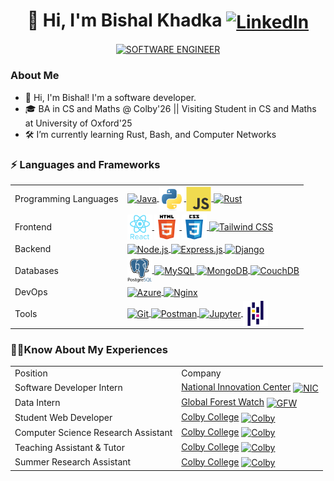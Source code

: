 <h1 align="center">👋 Hi, I'm Bishal Khadka <a href="https://www.linkedin.com/in/khadka-bishal/"><img align="center" src="https://upload.wikimedia.org/wikipedia/commons/thumb/c/ca/LinkedIn_logo_initials.png/640px-LinkedIn_logo_initials.png" alt="LinkedIn" height="25" width="25" /></a> </h1> 

<p align = "center"> <a align="center" href="https://git.io/typing-svg"><img src="https://readme-typing-svg.herokuapp.com?font=Fira+Code&size=25&duration=2500&pause=350&width=300&lines=A+SOFTWARE+DEVELOPER" alt="SOFTWARE ENGINEER" /></a> </p>

### About Me

- 👋 Hi, I'm Bishal! I'm a software developer.
- 🎓 BA in CS and Maths @ Colby'26 || Visiting Student in CS and Maths at University of Oxford'25
- 🛠️ I’m currently learning Rust, Bash, and Computer Networks


### ⚡ Languages and Frameworks
<table>
  <tr>
    <td>Programming Languages</td>
    <td>
      <a href="https://www.java.com/en/" target="_blank" rel="noreferrer">
        <img align="center" src="https://1000logos.net/wp-content/uploads/2020/09/Java-Logo.png" alt="Java" width="70" height="40"/>
      </a>
      <a href="https://www.python.org" target="blank">
        <img align="center" src="https://raw.githubusercontent.com/devicons/devicon/master/icons/python/python-original.svg" alt="Python" height="40" width="40"/>
      </a>
      <a href="https://developer.mozilla.org/en-US/docs/Web/JavaScript" target="_blank" rel="noreferrer">
        <img align="center" src="https://raw.githubusercontent.com/devicons/devicon/master/icons/javascript/javascript-original.svg" alt="JavaScript" width="40" height="40"/>
      </a>
      <a href="https://www.rust-lang.org/" target="_blank" rel="noreferrer">
        <img align="center" src="https://rust-lang.org/logos/rust-logo-512x512.png" alt="Rust" width="40" height="40"/>
      </a>
    </td>
  </tr>
  
  <tr>
    <td>Frontend</td>
    <td>
      <a href="https://reactjs.org/" target="_blank" rel="noreferrer">
        <img align="center" src="https://raw.githubusercontent.com/devicons/devicon/master/icons/react/react-original-wordmark.svg" alt="React" width="40" height="40"/>
      </a>
      <a href="https://www.w3.org/html/" target="_blank" rel="noreferrer">
        <img align="center" src="https://raw.githubusercontent.com/devicons/devicon/master/icons/html5/html5-original-wordmark.svg" alt="HTML5" width="40" height="40"/>
      </a>
      <a href="https://www.w3schools.com/css/" target="_blank" rel="noreferrer">
        <img align="center" src="https://raw.githubusercontent.com/devicons/devicon/master/icons/css3/css3-original-wordmark.svg" alt="CSS3" width="40" height="40"/>
      </a>
      <a href="https://tailwindcss.com/" target="_blank" rel="noreferrer">
        <img align="center" src="https://www.vectorlogo.zone/logos/tailwindcss/tailwindcss-icon.svg" alt="Tailwind CSS" width="40" height="40"/>
      </a>
    </td>
  </tr>
  
  <tr>
    <td>Backend</td>
    <td>
      <a href="https://nodejs.org" target="_blank" rel="noreferrer">
        <img align="center" src="https://brandslogos.com/wp-content/uploads/thumbs/nodejs-logo-vector.svg" alt="Node.js" width="100" height="40"/>
      </a>
      <a href="https://expressjs.com" target="_blank" rel="noreferrer">
        <img align="center" src="https://upload.wikimedia.org/wikipedia/commons/6/64/Expressjs.png" alt="Express.js" width="120" height="40"/>
      </a>
      <a href="https://www.djangoproject.com/" target="_blank" rel="noreferrer">
        <img align="center" src="https://cdn.worldvectorlogo.com/logos/django.svg" alt="Django" width="40" height="40"/>
      </a>
    </td>
  </tr>
  
  <tr>
    <td>Databases</td>
    <td>
      <a href="https://www.postgresql.org" target="_blank" rel="noreferrer">
  <img align="center" src="https://raw.githubusercontent.com/devicons/devicon/master/icons/postgresql/postgresql-original-wordmark.svg" alt="PostgreSQL" width="40" height="40"/>
</a>
      <a href="https://www.mysql.com/" target="_blank" rel="noreferrer">
  <img align="center" src="https://www.mysql.com/common/logos/logo-mysql-170x115.png" alt="MySQL" width="120" height="40"/>
</a>
<a href="https://www.mongodb.com/" target="_blank" rel="noreferrer">
  <img align="center" src="https://upload.wikimedia.org/wikipedia/commons/thumb/9/93/MongoDB_Logo.svg/2560px-MongoDB_Logo.svg.png" alt="MongoDB" width="120" height="40"/>
</a>
<a href="https://couchdb.apache.org/" target="_blank" rel="noreferrer">
  <img align="center" src="https://cdn.icon-icons.com/icons2/2699/PNG/512/apache_couchdb_logo_icon_168621.png" alt="CouchDB" width="120" height="40"/>
</a>
    </td>
  </tr>
  
  <tr>
    <td>DevOps</td>
    <td>
      <a href="https://azure.microsoft.com/en-in/" target="_blank" rel="noreferrer">
        <img align="center" src="https://www.vectorlogo.zone/logos/microsoft_azure/microsoft_azure-icon.svg" alt="Azure" width="40" height="40"/>
      </a>
      <a href="https://www.nginx.com" target="_blank" rel="noreferrer">
        <img align="center" src="https://download.logo.wine/logo/Nginx/Nginx-Logo.wine.png" alt="Nginx" width="80" height="40"/>
      </a>
    </td>
  </tr>
  
  <tr>
    <td>Tools</td>
    <td>
      <a href="https://git-scm.com/" target="_blank" rel="noreferrer">
        <img align="center" src="https://git-scm.com/images/logos/downloads/Git-Icon-1788C.png" alt="Git" width="40" height="40"/>
      </a>
      <a href="https://postman.com" target="_blank" rel="noreferrer">
        <img align="center" src="https://www.vectorlogo.zone/logos/getpostman/getpostman-icon.svg" alt="Postman" width="40" height="40"/>
      </a>
      <a href="https://jupyter.org" target="_blank" rel="noreferrer">
        <img align="center" src="https://jupyter.org/assets/homepage/main-logo.svg" alt="Jupyter" width="40" height="40"/>
      </a>
      <a href="https://pandas.pydata.org/" target="_blank" rel="noreferrer">
        <img align="center" src="https://raw.githubusercontent.com/devicons/devicon/2ae2a900d2f041da66e950e4d48052658d850630/icons/pandas/pandas-original.svg" alt="Pandas" width="40" height="40"/>
      </a>
    </td>
  </tr>
</table>



### 🧑‍💻Know About My Experiences

<table>
  <tr>
    <td>Position</td>
    <td>Company</td>
  </tr>

  
  <tr>
    <td>Software Developer Intern</td>
    <td>
      <a href="https://nicnepal.org">National Innovation Center</a>
      <a href="https://nicnepal.org" target="_blank" rel="noreferrer">
        <img align="center" src="https://encrypted-tbn0.gstatic.com/images?q=tbn:ANd9GcQhHqzP-gRVgF2IiysYmyi-TEihKgAHhFYwag&s" alt="NIC" height="40" width="80" />
      </a>
    </td>
  </tr>
    <tr>
    <td>Data Intern</td>
    <td>
      <a href="https://www.globalforestwatch.org">Global Forest Watch</a>
      <a href="https://www.globalforestwatch.org" target="_blank" rel="noreferrer">
        <img align="center" src="https://content.globalforestwatch.org/wp-content/uploads/2020/06/Group-11@2x-1.png" alt="GFW" height="40" width="40" />
      </a>
    </td>
  </tr>
  <tr>
    <td>Student Web Developer</td>
    <td>
      <a href="https://www.colby.edu">Colby College</a>
      <a href="https://www.colby.edu" target="_blank" rel="noreferrer">
        <img align="center" src="https://upload.wikimedia.org/wikipedia/en/thumb/2/27/Colby_College_seal.svg/800px-Colby_College_seal.svg.png" alt="Colby" height="40" width="40" />
      </a>
    </td>
  </tr>
  <tr>
    <td>Computer Science Research Assistant</td>
    <td>
      <a href="https://www.colby.edu/research/">Colby College</a>
      <a href="https://www.colby.edu/research/" target="_blank" rel="noreferrer">
        <img align="center" src="https://upload.wikimedia.org/wikipedia/en/thumb/2/27/Colby_College_seal.svg/800px-Colby_College_seal.svg.png" alt="Colby" height="40" width="40" />
      </a>
    </td>
  </tr>
  
  <tr>
    <td>Teaching Assistant & Tutor</td>
    <td>
      <a href="https://www.colby.edu">Colby College</a>
      <a href="https://www.colby.edu" target="_blank" rel="noreferrer">
        <img align="center" src="https://upload.wikimedia.org/wikipedia/en/thumb/2/27/Colby_College_seal.svg/800px-Colby_College_seal.svg.png" alt="Colby" height="40" width="40" />
      </a>
    </td>
  </tr>
  
  <tr>
    <td>Summer Research Assistant</td>
    <td>
      <a href="https://www.colby.edu/research/">Colby College</a>
      <a href="https://www.colby.edu/research/" target="_blank" rel="noreferrer">
        <img align="center" src="https://upload.wikimedia.org/wikipedia/en/thumb/2/27/Colby_College_seal.svg/800px-Colby_College_seal.svg.png" alt="Colby" height="40" width="40" />
      </a>
    </td>
  </tr>
</table>

